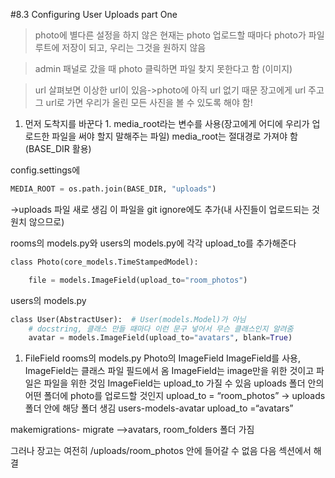 #8.3 Configuring User Uploads part One

> photo에 별다른 설정을 하지 않은 현재는 photo 업로드할 때마다 photo가 파일 루트에 저장이 되고, 우리는 그것을 원하지 않음

> admin 패널로 갔을 때 photo 클릭하면 파일 찾지 못한다고 함
> (이미지)

> url 살펴보면 이상한 url이 있음->photo에 아직 url 없기 때문
> 장고에게 url 주고 그 url로 가면 우리가 올린 모든 사진을 볼 수 있도록 해야 함!

1. 먼저 도착지를 바꾼다 1. media_root라는 변수를 사용(장고에게 어디에 우리가 업로드한 파일을 써야 할지 말해주는 파일)
   media_root는 절대경로 가져야 함(BASE_DIR 활용)

config.settings에

```python
MEDIA_ROOT = os.path.join(BASE_DIR, "uploads")
```

->uploads 파일 새로 생김
이 파일을 git ignore에도 추가(내 사진들이 업로드되는 것 원치 않으므로)

rooms의 models.py와 users의 models.py에 각각 upload_to를 추가해준다

```python
class Photo(core_models.TimeStampedModel):

    file = models.ImageField(upload_to="room_photos")
```

users의 models.py

```python
class User(AbstractUser):  # User(models.Model)가 아님
    # docstring, 클래스 만들 때마다 이런 문구 넣어서 무슨 클래스인지 알려줌
    avatar = models.ImageField(upload_to="avatars", blank=True)

```

1. FileField
   rooms의 models.py Photo의 ImageField
   ImageField를 사용, ImageField는 클래스 파일 필드에서 옴
   ImageField는 image만을 위한 것이고 파일은 파일을 위한 것임
   ImageField는 upload_to 가질 수 있음
   uploads 폴더 안의 어떤 폴더에 photo를 업로드할 것인지
   upload_to = “room_photos” -> uploads폴더 안에 해당 폴더 생김
   users-models-avatar upload_to =“avatars”

makemigrations- migrate
-->avatars, room_folders 폴더 가짐

그러나 장고는 여전히 /uploads/room_photos 안에 들어갈 수 없음
다음 섹션에서 해결
